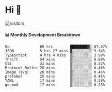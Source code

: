 # Hi 👋
 
![visitors](https://visitor-badge.glitch.me/badge?page_id=sorcererxw.sorcererx)

#### 📊 Monthly Development Breakdown

<!--START_SECTION:waka-->
```text
Go              89 hrs        ████████▓░ 87.07%
JSON            5 hrs 27 mins ▓░░░░░░░░░ 5.34%
TypeScript      4 hrs 4 mins  ▒░░░░░░░░░ 3.99%
Thrift          54 mins       ▒░░░░░░░░░ 0.88%
CSS             31 mins       ▒░░░░░░░░░ 0.52%
Protocol Buffer 28 mins       ▒░░░░░░░░░ 0.46%
Image (svg)     28 mins       ▒░░░░░░░░░ 0.46%
protobuf        25 mins       ▒░░░░░░░░░ 0.41%
YAML            17 mins       ▒░░░░░░░░░ 0.29%
go.mod          17 mins       ▒░░░░░░░░░ 0.28%
```
<!--END_SECTION:waka-->
